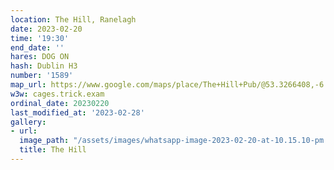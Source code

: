 ```yaml
---
location: The Hill, Ranelagh
date: 2023-02-20
time: '19:30'
end_date: ''
hares: DOG ON
hash: Dublin H3
number: '1589'
map_url: https://www.google.com/maps/place/The+Hill+Pub/@53.3266408,-6.260551,17z/data=!3m1!4b1!4m5!3m4!1s0x48670ea66b7a0f2f:0xaf3fe798e64112d4!8m2!3d53.3266719!4d-6.2583374
w3w: cages.trick.exam
ordinal_date: 20230220
last_modified_at: '2023-02-28'
gallery:
- url: 
  image_path: "/assets/images/whatsapp-image-2023-02-20-at-10.15.10-pm.jpeg"
  title: The Hill
---
```


